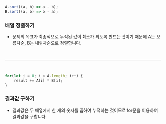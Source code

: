 ```js
A.sort((a, b) => a - b);
B.sort((a, b) => b - a);
```

### 배열 정렬하기
- 문제의 목표가 최종적으로 누적된 값이 최소가 되도록 만드는 것이기 때문에 A는 오름차순, B는 내림차순으로 정렬합니다.

<br />

---

<br />

```js
for(let i = 0; i < A.length; i++) {
    result += A[i] * B[i];
}
```

### 결과값 구하기
- 결과값은 두 배열에서 한 개의 숫자를 곱하여 누적하는 것이므로 for문을 이용하여 결과값을 구합니다.